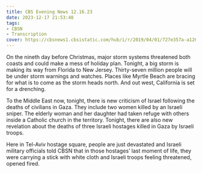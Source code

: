 ```yaml
---
title: CBS Evening News 12.16.23
date: 2023-12-17 21:53:48
tags:
- CBSN
- Transcription
cover: https://cbsnews1.cbsistatic.com/hub/i/r/2019/04/01/727e357a-a126-4138-a2c5-4d3222669d57/thumbnail/640x360/3ff2761028dc5c65cc4f07acd54bcd5c/cbsn2-logo-1920x1080.jpg
---
```

On the nineth day before Christmas, major storm systems threatened both coasts and could make a mess of holiday plan. Tonight, a big storm is making its way from Florida to New Jersey. Thirty-seven million people will be under storm warnings and watches. Places like Myrtle Beach are bracing for what is to come as the storm heads north. And out west, California is set for a drenching. 

To the Middle East now, tonight, there is new criticism of Israel following the deaths of civilians in Gaza. They include two women killed by an Israeli sniper. The elderly woman and her daughter had taken refuge with others inside a Catholic church in the territory. Tonight, there are also new revelation about the deaths of three Israeli hostages killed in Gaza by Israeli troops. 

Here in Tel-Aviv hostage square, people are just devastated and Israeli military officials told CBSN that in those hostages’ last moment of life, they were carrying a stick with white cloth and Israeli troops feeling threatened, opened fired. 
